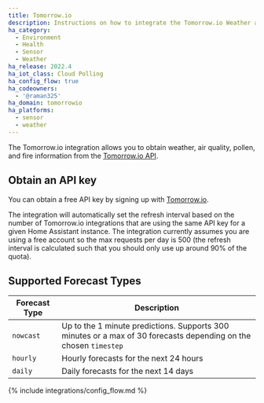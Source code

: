 ```yaml
---
title: Tomorrow.io
description: Instructions on how to integrate the Tomorrow.io Weather and Air Quality API into Home Assistant.
ha_category:
  - Environment
  - Health
  - Sensor
  - Weather
ha_release: 2022.4
ha_iot_class: Cloud Polling
ha_config_flow: true
ha_codeowners:
  - '@raman325'
ha_domain: tomorrowio
ha_platforms:
  - sensor
  - weather
---
```


The Tomorrow.io integration allows you to obtain weather, air quality, pollen, and fire information from the [Tomorrow.io API](https://www.tomorrow.io/weather-api/).

## Obtain an API key

You can obtain a free API key by signing up with [Tomorrow.io](https://www.tomorrow.io/weather-api/).

The integration will automatically set the refresh interval based on the number of Tomorrow.io integrations that are using the same API key for a given Home Assistant instance. The integration currently assumes you are using a free account so the max requests per day is 500 (the refresh interval is calculated such that you should only use up around 90% of the quota).

## Supported Forecast Types

| Forecast Type | Description                                                                                                      |
|---------------|------------------------------------------------------------------------------------------------------------------|
| `nowcast`     | Up to the 1 minute predictions. Supports 300 minutes or a max of 30 forecasts depending on the chosen `timestep` |
| `hourly`      | Hourly forecasts for the next 24 hours                                                                           |
| `daily`       | Daily  forecasts for the next 14 days                                                                            |

{% include integrations/config_flow.md %}
